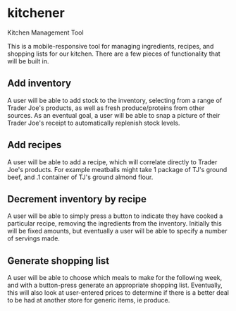 # kitchener
Kitchen Management Tool

This is a mobile-responsive tool for managing ingredients, recipes, and shopping lists for our kitchen. There are a few pieces of functionality that will be built in.

## Add inventory
A user will be able to add stock to the inventory, selecting from a range of Trader Joe's products, as well as fresh produce/proteins from other sources. As an eventual goal, a user will be able to snap a picture of their Trader Joe's receipt to automatically replenish stock levels.

## Add recipes
A user will be able to add a recipe, which will correlate directly to Trader Joe's products. For example meatballs might take 1 package of TJ's ground beef, and .1 container of TJ's ground almond flour.

## Decrement inventory by recipe
A user will be able to simply press a button to indicate they have cooked a particular recipe, removing the ingredients from the inventory. Initially this will be fixed amounts, but eventually a user will be able to specify a number of servings made.

## Generate shopping list
A user will be able to choose which meals to make for the following week, and with a button-press generate an appropriate shopping list. Eventually, this will also look at user-entered prices to determine if there is a better deal to be had at another store for generic items, ie produce.


